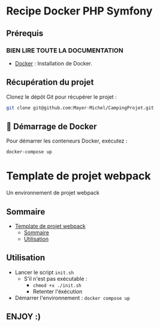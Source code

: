 # Recipe Docker PHP Symfony

## Prérequis

### BIEN LIRE TOUTE LA DOCUMENTATION

- [Docker](https://docs.docker.com/engine/install/) : Installation de Docker.

## Récupération du projet

Clonez le dépôt Git pour récupérer le projet :

```bash
git clone git@github.com:Mayer-Michel/CampingProjet.git
```


## 🚀 Démarrage de Docker

Pour démarrer les conteneurs Docker, exécutez :

```bash
docker-compose up
```

# Template de projet webpack
Un environnement de projet webpack

## Sommaire
- [Template de projet webpack](#template-de-projet-webpack)
  - [Sommaire](#sommaire)
  - [Utilisation](#utilisation)

## Utilisation
- Lancer le script `init.sh`
  - S'il n'est pas exécutable :
    - `chmod +x ./init.sh`
    - Retenter l'éxécution
- Démarrer l'environnement : `docker compose up`

## ENJOY :)
